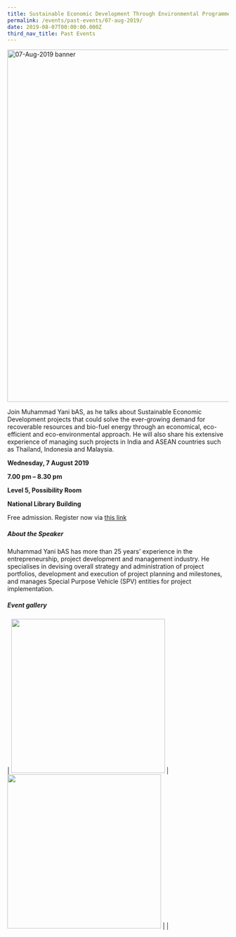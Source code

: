 ```yaml
---
title: Sustainable Economic Development Through Environmental Programmes
permalink: /events/past-events/07-aug-2019/
date: 2019-08-07T00:00:00.000Z
third_nav_title: Past Events
---
```



<img src="\images\past-events\07-Aug-2019\banner.jpg" alt="07-Aug-2019 banner" style="width:800px;" />

Join Muhammad Yani bAS, as he talks about Sustainable Economic Development projects that could solve the ever-growing demand for recoverable resources and bio-fuel energy through an economical, eco-efficient and eco-environmental approach. He will also share his extensive experience of managing such projects in India and ASEAN countries such as Thailand, Indonesia and Malaysia.

**Wednesday, 7 August 2019**

**7.00 pm – 8.30 pm**

**Level 5, Possibility Room**

**National Library Building**

Free admission. Register now via [this link](https://go.gov.sg/eoa-sustainable-development)

##### **About the Speaker**

Muhammad Yani bAS has more than 25 years’ experience in the entrepreneurship, project development and management industry. He specialises in devising overall strategy and administration of project portfolios, development and execution of project planning and milestones, and manages Special Purpose Vehicle (SPV) entities for project implementation.

##### **Event gallery**

| <a href="\images\past-events\07-Aug-2019\image-1.jpg"><img src="\images\past-events\07-Aug-2019\image-1.jpg" style="width:350px;" /></a> | <a href="\images\past-events\07-Aug-2019\image-2.jpg"><img src="\images\past-events\07-Aug-2019\image-2.jpg" style="width:350px;" /></a> |
| 